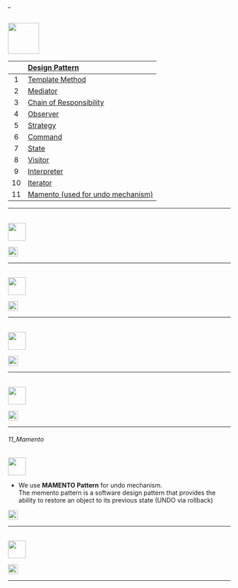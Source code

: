 ###### _

<img src="https://img.shields.io/badge/-Behavioural Patterns%20-blue" height=70px>


|     | [Design Pattern](#-)             |
|:---:|:------------------------------| 
|  1  |[Template Method]()   |
|  2  |[Mediator]()   | 
|  3  |[Chain of Responsibility]()   | 
|  4  |[Observer]()   | 
|  5  |[Strategy]()   | 
|  6  |[Command]()   | 
|  7  |[State]()   | 
|  8  |[Visitor]()   | 
|  9  |[Interpreter]()   | 
|  10  |[Iterator]()   | 
|  11  |[Mamento (used for undo mechanism)](https://github.com/sshalem/JAVA/tree/master/10_Design_Patterns/Behavioural/Mamento)   | 


------------------------------------------------------------------------------------------------------

######

<img src="https://img.shields.io/badge/- X %20-blue" height=40px>

[<img src="https://img.shields.io/badge/-Back to top%20-brown" height=22px>](#_)

------------------------------------------------------------------------------------------------------

######

<img src="https://img.shields.io/badge/- X %20-blue" height=40px>

[<img src="https://img.shields.io/badge/-Back to top%20-brown" height=22px>](#_)

------------------------------------------------------------------------------------------------------

######

<img src="https://img.shields.io/badge/- X %20-blue" height=40px>

[<img src="https://img.shields.io/badge/-Back to top%20-brown" height=22px>](#_)

------------------------------------------------------------------------------------------------------

######

<img src="https://img.shields.io/badge/- X %20-blue" height=40px>

[<img src="https://img.shields.io/badge/-Back to top%20-brown" height=22px>](#_)

------------------------------------------------------------------------------------------------------

###### 11_Mamento

<img src="https://img.shields.io/badge/- 11. Mamento %20-blue" height=40px>

* We use **MAMENTO Pattern** for undo mechanism. </br>
 The memento pattern is a software design pattern that provides the ability to restore an object to its previous state (UNDO via rollback)


[<img src="https://img.shields.io/badge/-Back to top%20-brown" height=22px>](#_)

------------------------------------------------------------------------------------------------------

######

<img src="https://img.shields.io/badge/- X %20-blue" height=40px>

[<img src="https://img.shields.io/badge/-Back to top%20-brown" height=22px>](#_)

------------------------------------------------------------------------------------------------------

